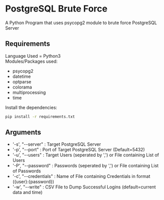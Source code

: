 # PostgreSQL Brute Force
A Python Program that uses psycopg2 module to brute force PostgreSQL Server 
## Requirements
Language Used = Python3<br />
Modules/Packages used:
* psycopg2
* datetime
* optparse
* colorama
* multiprocessing
* time
<!-- -->
Install the dependencies:
```bash
pip install -r requirements.txt
```
## Arguments
* '-s', "--server" : Target PostgreSQL Server
* '-p', "--port" : Port of Target PostgreSQL Server (Default=5432)
* '-u', "--users" : Target Users (seperated by ',') or File containing List of Users
* '-P', "--password" : Passwords (seperated by ',') or File containing List of Passwords
* '-c', "--credentials" : Name of File containing Credentials in format ({user}:{password})
* '-w', "--write" : CSV File to Dump Successful Logins (default=current data and time)